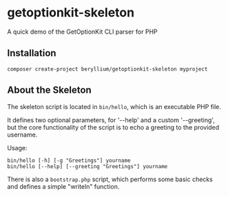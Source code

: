 getoptionkit-skeleton
=====================

A quick demo of the GetOptionKit CLI parser for PHP

Installation
------------

    composer create-project beryllium/getoptionkit-skeleton myproject

About the Skeleton
------------------

The skeleton script is located in `bin/hello`, which is an executable PHP file.

It defines two optional parameters, for '--help' and a custom '--greeting', but
the core functionality of the script is to echo a greeting to the provided
username.

Usage:

    bin/hello [-h] [-g "Greetings"] yourname
    bin/hello [--help] [--greeting "Greetings"] yourname

There is also a `bootstrap.php` script, which performs some basic checks and
defines a simple "writeln" function.
